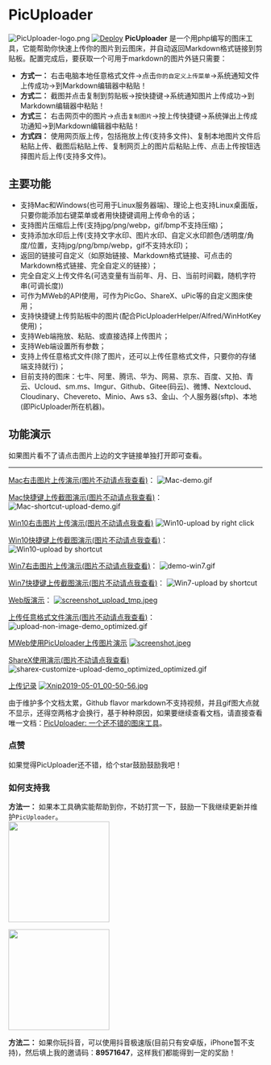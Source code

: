 PicUploader
===============
![PicUploader-logo.png](https://img.xiebruce.top/2018/09/19/781e669d020efbde43dc952eb802293b.png)
[![Deploy](https://www.herokucdn.com/deploy/button.svg)](https://heroku.com/deploy)
**PicUploader** 是一个用php编写的图床工具，它能帮助你快速上传你的图片到云图床，并自动返回Markdown格式链接到剪贴板。配置完成后，要获取一个可用于markdown的图片外链只需要：

- **方式一：** 右击电脑本地任意格式文件→点击`你的自定义上传菜单`→系统通知文件上传成功→到Markdown编辑器中粘贴！
- **方式二：** 截图并点击复制到剪贴板→按快捷键→系统通知图片上传成功→到Markdown编辑器中粘贴！
- **方式三：** 右击网页中的图片→点击`复制图片`→按上传快捷键→系统弹出上传成功通知→到Markdown编辑器中粘贴！
- **方式四：** 使用网页版上传，包括拖放上传(支持多文件)、复制本地图片文件后粘贴上传、截图后粘贴上传、复制网页上的图片后粘贴上传、点击上传按钮选择图片后上传(支持多文件)。

## 主要功能
- 支持Mac和Windows(也可用于Linux服务器端)、理论上也支持Linux桌面版，只要你能添加右键菜单或者用快捷键调用上传命令的话；
- 支持图片压缩后上传(支持jpg/png/webp，gif/bmp不支持压缩)；
- 支持添加水印后上传(支持文字水印、图片水印、自定义水印颜色/透明度/角度/位置，支持jpg/png/bmp/webp，gif不支持水印)；
- 返回的链接可自定义（如原始链接、Markdown格式链接、可点击的Markdown格式链接、完全自定义的链接）；
- 完全自定义上传文件名(可选变量有当前年、月、日、当前时间戳，随机字符串(可调长度))
- 可作为MWeb的API使用，可作为PicGo、ShareX、uPic等的自定义图床使用；
- 支持快捷键上传剪贴板中的图片(配合PicUploaderHelper/Alfred/WinHotKey使用)；
- 支持Web端拖放、粘贴、或直接选择上传图片；
- 支持Web端设置所有参数；
- 支持上传任意格式文件(除了图片，还可以上传任意格式文件，只要你的存储端支持就行)；
- 目前支持的图床：七牛、阿里、腾讯、华为、网易、京东、百度、又拍、青云、Ucloud、sm.ms、Imgur、Github、Gitee(码云)、微博、Nextcloud、Cloudinary、Chevereto、Minio、Aws s3、金山、个人服务器(sftp)、本地(即PicUploader所在机器)。

## 功能演示
如果图片看不了请点击图片上边的文字链接单独打开即可查看。

---

[Mac右击图片上传演示(图片不动请点我查看)](https://img.xiebruce.top/2018/09/11/f4859eda8832f814486fc00df971e3cc.gif)：
![Mac-demo.gif](https://img.xiebruce.top/2018/09/11/f4859eda8832f814486fc00df971e3cc.gif)

[Mac快捷键上传截图演示(图片不动请点我查看)](https://img.xiebruce.top/2019/04/21/9d331dd128140a2f17cdbd0bda7860ae.gif)：
![Mac-shortcut-upload-demo.gif](https://img.xiebruce.top/2019/04/21/9d331dd128140a2f17cdbd0bda7860ae.gif)

[Win10右击图片上传演示(图片不动请点我查看)](https://img.xiebruce.top/2019/08/28/1a832a7a4c82a1c0aa9fcbba618b13b6.gif)
![Win10-upload by right click](https://img.xiebruce.top/2019/08/28/1a832a7a4c82a1c0aa9fcbba618b13b6.gif)

[Win10快捷键上传截图演示(图片不动请点我查看)](https://img.xiebruce.top/2019/08/29/5a5afac8e73a522374b06663ddd74490.gif)：
![Win10-upload by shortcut](https://img.xiebruce.top/2019/08/29/5a5afac8e73a522374b06663ddd74490.gif)

[Win7右击图片上传演示(图片不动请点我查看)](https://img.xiebruce.top/2019/08/28/d06379b706f8cccc1e727548c1c9ef21.gif)：
![demo-win7.gif](https://img.xiebruce.top/2019/08/28/d06379b706f8cccc1e727548c1c9ef21.gif)

[Win7快捷键上传截图演示(图片不动请点我查看)](https://img.xiebruce.top/2019/08/29/4c7c44d6e262a5c2fcc68edda71d9f56.gif)：
![Win7-upload by shortcut](https://img.xiebruce.top/2019/08/29/4c7c44d6e262a5c2fcc68edda71d9f56.gif)

[Web版演示](https://img.xiebruce.top/2019/04/20/bc83005774cf2dca482f290eb5508c5d.mp4)：
[![screenshot_upload_tmp.jpeg](https://img.xiebruce.top/2019/04/20/871131e16abc183075cdcc095d82b5be.jpeg)](https://img.xiebruce.top/2019/04/20/bc83005774cf2dca482f290eb5508c5d.mp4)

[上传任意格式文件演示(图片不动请点我查看)](https://img.xiebruce.top/2019/04/22/402a6e4a3fa0e8502c30910fab1db810.gif)：
![upload-non-image-demo_optimized.gif](https://img.xiebruce.top/2019/04/22/402a6e4a3fa0e8502c30910fab1db810.gif)

[MWeb使用PicUploader上传图片演示](https://img.xiebruce.top/2019/04/23/97a9efc1693e1ad0ebc6e81f43b385aa.mp4)
[![screenshot.jpeg](https://img.xiebruce.top/2019/04/23/80dd5a000be625bb47833f1c8da0a032.jpeg)](https://img.xiebruce.top/2019/04/23/97a9efc1693e1ad0ebc6e81f43b385aa.mp4)

[ShareX使用演示(图片不动请点我查看)](https://img.xiebruce.top/2019/04/29/89c6d78acb3ca7be98e17281102b2069.gif)
![sharex-customize-upload-demo_optimized_optimized.gif](https://img.xiebruce.top/2019/04/29/89c6d78acb3ca7be98e17281102b2069.gif)

[上传记录](https://img.xiebruce.top/2019/05/01/90dd3550eef4991c849fde00092d0ad4.mp4)
[![Xnip2019-05-01_00-50-56.jpg](https://img.xiebruce.top/2019/05/01/7153e7428808207abdbd05f98229a999.jpg)](https://img.xiebruce.top/2019/05/01/90dd3550eef4991c849fde00092d0ad4.mp4)

由于维护多个文档太累，Github flavor markdown不支持视频，并且gif图大点就不显示，还得空两格才会换行，基于种种原因，如果要继续查看文档，请直接查看唯一文档：[PicUploader: 一个还不错的图床工具](https://www.xiebruce.top/17.html)。

### 点赞
如果觉得PicUploader还不错，给个star鼓励鼓励我吧！

### 如何支持我
**方法一：**
如果本工具确实能帮助到你，不妨打赏一下，鼓励一下我继续更新并维护`PicUploader`。  
<img width="200" src="https://www.xiebruce.top/wp-content/uploads/2018/09/wechat.png">

<img width="200" src="https://www.xiebruce.top/wp-content/uploads/2018/09/alipay.png">

**方法二：**
如果你玩抖音，可以使用抖音极速版(目前只有安卓版，iPhone暂不支持)，然后填上我的邀请码：**89571647**，这样我们都能得到一定的奖励！
